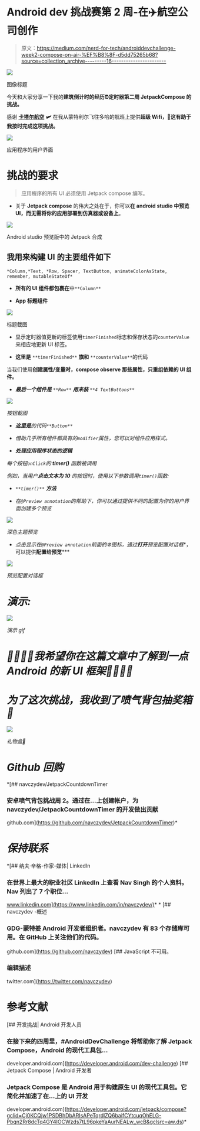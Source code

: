 # Android dev 挑战赛第 2 周-在✈️航空公司创作

> 原文：<https://medium.com/nerd-for-tech/androiddevchallenge-week2-compose-on-air-%EF%B8%8F-d5dd75265b68?source=collection_archive---------16----------------------->

![](img/7be5d427ae82b54954417367a73c349b.png)

图像标题

今天和大家分享一下我的**建筑倒计时的经历⏰定时器第二周 JetpackCompose 的挑战。**

感谢 [**卡塔尔航空**](https://www.qatarairways.com/en-us/homepage.html) **🛩** 在我从蒙特利尔飞往多哈的航班上提供**超级 Wifi，🙌这有助于我按时完成这项挑战。**

![](img/9ec7fd6ac617a83a39afb80ef6223f83.png)

应用程序的用户界面

# 挑战的要求

> 应用程序的所有 UI 必须使用 Jetpack compose 编写。

*   关于 **Jetpack compose** 的伟大之处在于，你可以**在 android studio 中预览 UI，而无需将你的应用部署到仿真器或设备上**。

![](img/6e21d8747445bfebf96660bd69d980d5.png)

Android studio 预览版中的 Jetpack 合成

## 我用来构建 UI 的主要组件如下

```
*Column,*Text, *Row, Spacer, TextButton, animateColorAsState, remember, mutableStateOf*
```

*   **所有的 UI 组件都包裹在**中`**Column**`

*   **App 标题组件**

![](img/aa21ecf43ccda46c4387fc871504d31f.png)

标题截图

*   显示定时器值更新的标签使用`timerFinished`标志和保存状态的`counterValue`来相应地更新 UI 标签。

*   **这里是** `**timerFinished**` **旗和** `**counterValue**`的代码

当我们使用**创建属性/变量时，compose observe 那些属性，只重组依赖的 UI 组件。**

*   ***最后一个组件是** `**Row**` **用来装** `**4 TextButtons**`*

*![](img/ba28986e3eb2e85601a5962aa2430ad3.png)*

*按钮截图*

*   ***这里是**的代码`**Button**`*

*   *借助几乎所有组件都具有的`modifier`属性，您可以对组件应用样式。*

*   ***处理应用程序状态的逻辑***

*每个按钮`onClick`的 **timer()** 函数被调用*

*例如，当用户**点击文本为 10** 的按钮时，使用以下参数调用`timer()`函数:*

*   *`**timer()**` **方法***

*   *在`@Preview annotation`的帮助下，你可以通过提供不同的配置为你的用户界面创建多个预览*

*![](img/480ec1732cf0990b76764235f2d7ae3c.png)*

*深色主题预览*

*   *点击显示在`@Preview annotation`前面的⚙图标，通过**打开**预览配置对话框**，可以提供**配置给预览*****

*![](img/db8d32a48a7d6bbc552205eb1f06c702.png)*

*预览配置对话框*

# *演示:*

*![](img/a1abc8310b980d0ace2957f41b97ea01.png)*

*演示 gif*

# *👨‍💻👏👏我希望你在这篇文章中了解到一点 Android 的新 UI 框架👏👏👨‍💻*

# *为了这次挑战，我收到了喷气背包抽奖箱🎁*

*![](img/41be599cf4c861aff81f8afd2d8ee0ad.png)*

*礼物盒🎁*

# *Github 回购*

 *[## navczydev/JetpackCountdownTimer

### 安卓喷气背包挑战周 2。通过在…上创建帐户，为 navczydev/JetpackCountdownTimer 的开发做出贡献

github.com](https://github.com/navczydev/JetpackCountdownTimer)* 

# *保持联系*

 *[## 纳夫·辛格-作家-媒体| LinkedIn

### 在世界上最大的职业社区 LinkedIn 上查看 Nav Singh 的个人资料。Nav 列出了 7 个职位…

www.linkedin.com](https://www.linkedin.com/in/navczydev/)* *[](https://github.com/navczydev) [## navczydev -概述

### GDG-蒙特娄 Android 开发者组织者。navczydev 有 83 个存储库可用。在 GitHub 上关注他们的代码。

github.com](https://github.com/navczydev) [](https://twitter.com/navczydev) [## JavaScript 不可用。

### 编辑描述

twitter.com](https://twitter.com/navczydev) 

# **参考文献**

[](https://developer.android.com/dev-challenge) [## 开发挑战| Android 开发人员

### 在接下来的四周里，#AndroidDevChallenge 将帮助你了解 Jetpack Compose，Android 的现代工具包…

developer.android.com](https://developer.android.com/dev-challenge) [](https://developer.android.com/jetpack/compose?gclid=Cj0KCQjw1PSDBhDbARIsAPeTqrdlZQ6baifCYtcuqOhELG-Pbqn2Rr8dcTq4GY4IOCWzds7tL96pkeYaAurNEALw_wcB&gclsrc=aw.ds) [## Jetpack Compose | Android 开发者

### Jetpack Compose 是 Android 用于构建原生 UI 的现代工具包。它简化并加速了在…上的 UI 开发

developer.android.com](https://developer.android.com/jetpack/compose?gclid=Cj0KCQjw1PSDBhDbARIsAPeTqrdlZQ6baifCYtcuqOhELG-Pbqn2Rr8dcTq4GY4IOCWzds7tL96pkeYaAurNEALw_wcB&gclsrc=aw.ds)*